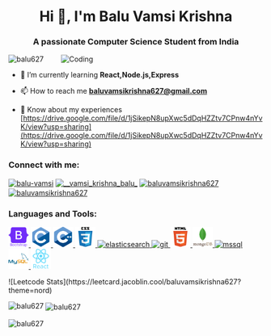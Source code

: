 <h1 align="center">Hi 👋, I'm Balu Vamsi Krishna</h1>
<h3 align="center">A passionate Computer Science Student from India</h3>
<img align="right" alt="Coding" width="400" src="https://cdn.dribbble.com/users/1162077/screenshots/3848914/programmer.gif">
<p align="left"> <img src="https://komarev.com/ghpvc/?username=balu627&label=Profile%20views&color=0e75b6&style=flat" alt="balu627" /> </p>

- 🌱 I’m currently learning **React,Node.js,Express**

- 📫 How to reach me **baluvamsikrishna627@gmail.com**

- 📄 Know about my experiences [https://drive.google.com/file/d/1jSikepN8upXwc5dDqHZZtv7CPnw4nYvK/view?usp=sharing](https://drive.google.com/file/d/1jSikepN8upXwc5dDqHZZtv7CPnw4nYvK/view?usp=sharing)

<h3 align="left">Connect with me:</h3>
<p align="left">
<a href="https://linkedin.com/in/balu-vamsi" target="blank"><img align="center" src="https://raw.githubusercontent.com/rahuldkjain/github-profile-readme-generator/master/src/images/icons/Social/linked-in-alt.svg" alt="balu-vamsi" height="30" width="40" /></a>
<a href="https://instagram.com/__vamsi_krishna_balu_" target="blank"><img align="center" src="https://raw.githubusercontent.com/rahuldkjain/github-profile-readme-generator/master/src/images/icons/Social/instagram.svg" alt="__vamsi_krishna_balu_" height="30" width="40" /></a>
<a href="https://www.leetcode.com/baluvamsikrishna627" target="blank"><img align="center" src="https://raw.githubusercontent.com/rahuldkjain/github-profile-readme-generator/master/src/images/icons/Social/leet-code.svg" alt="baluvamsikrishna627" height="30" width="40" /></a>
<a href="https://auth.geeksforgeeks.org/user/baluvamsikrishna627" target="blank"><img align="center" src="https://raw.githubusercontent.com/rahuldkjain/github-profile-readme-generator/master/src/images/icons/Social/geeks-for-geeks.svg" alt="baluvamsikrishna627" height="30" width="40" /></a>
</p>

<h3 align="left">Languages and Tools:</h3>
<p align="left"> <a href="https://getbootstrap.com" target="_blank" rel="noreferrer"> <img src="https://raw.githubusercontent.com/devicons/devicon/master/icons/bootstrap/bootstrap-plain-wordmark.svg" alt="bootstrap" width="40" height="40"/> </a> <a href="https://www.cprogramming.com/" target="_blank" rel="noreferrer"> <img src="https://raw.githubusercontent.com/devicons/devicon/master/icons/c/c-original.svg" alt="c" width="40" height="40"/> </a> <a href="https://www.w3schools.com/cpp/" target="_blank" rel="noreferrer"> <img src="https://raw.githubusercontent.com/devicons/devicon/master/icons/cplusplus/cplusplus-original.svg" alt="cplusplus" width="40" height="40"/> </a> <a href="https://www.w3schools.com/css/" target="_blank" rel="noreferrer"> <img src="https://raw.githubusercontent.com/devicons/devicon/master/icons/css3/css3-original-wordmark.svg" alt="css3" width="40" height="40"/> </a> <a href="https://www.elastic.co" target="_blank" rel="noreferrer"> <img src="https://www.vectorlogo.zone/logos/elastic/elastic-icon.svg" alt="elasticsearch" width="40" height="40"/> </a> <a href="https://git-scm.com/" target="_blank" rel="noreferrer"> <img src="https://www.vectorlogo.zone/logos/git-scm/git-scm-icon.svg" alt="git" width="40" height="40"/> </a> <a href="https://www.w3.org/html/" target="_blank" rel="noreferrer"> <img src="https://raw.githubusercontent.com/devicons/devicon/master/icons/html5/html5-original-wordmark.svg" alt="html5" width="40" height="40"/> </a> <a href="https://www.mongodb.com/" target="_blank" rel="noreferrer"> <img src="https://raw.githubusercontent.com/devicons/devicon/master/icons/mongodb/mongodb-original-wordmark.svg" alt="mongodb" width="40" height="40"/> </a> <a href="https://www.microsoft.com/en-us/sql-server" target="_blank" rel="noreferrer"> <img src="https://www.svgrepo.com/show/303229/microsoft-sql-server-logo.svg" alt="mssql" width="40" height="40"/> </a> <a href="https://www.mysql.com/" target="_blank" rel="noreferrer"> <img src="https://raw.githubusercontent.com/devicons/devicon/master/icons/mysql/mysql-original-wordmark.svg" alt="mysql" width="40" height="40"/> </a> <a href="https://reactjs.org/" target="_blank" rel="noreferrer"> <img src="https://raw.githubusercontent.com/devicons/devicon/master/icons/react/react-original-wordmark.svg" alt="react" width="40" height="40"/> </a> </p>
![Leetcode Stats](https://leetcard.jacoblin.cool/baluvamsikrishna627?theme=nord)

<p><img align="left" src="https://github-readme-stats.vercel.app/api/top-langs?username=balu627&show_icons=true&locale=en&layout=compact" alt="balu627" /></p>

<p>&nbsp;<img align="center" src="https://github-readme-stats.vercel.app/api?username=balu627&show_icons=true&locale=en" alt="balu627" /></p>

<p><img align="center" src="https://github-readme-streak-stats.herokuapp.com/?user=balu627&" alt="balu627" /></p>
